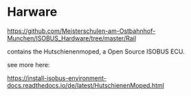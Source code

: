 # Harware

https://github.com/Meisterschulen-am-Ostbahnhof-Munchen/ISOBUS_Hardware/tree/master/Rail

contains the Hutschienenmoped, a Open Source ISOBUS ECU.

see more here: 

https://install-isobus-environment-docs.readthedocs.io/de/latest/HutschienenMoped.html
